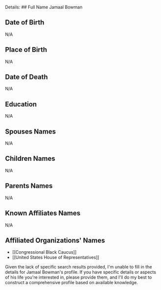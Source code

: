 Details: ## Full Name
Jamaal Bowman

## Date of Birth
N/A

## Place of Birth
N/A

## Date of Death
N/A

## Education
N/A

## Spouses Names
N/A

## Children Names
N/A

## Parents Names
N/A

## Known Affiliates Names
N/A

## Affiliated Organizations' Names
- [[Congressional Black Caucus]]
- [[United States House of Representatives]]

Given the lack of specific search results provided, I'm unable to fill in the details for Jamaal Bowman's profile. If you have specific details or aspects of his life you're interested in, please provide them, and I'll do my best to construct a comprehensive profile based on available knowledge.

